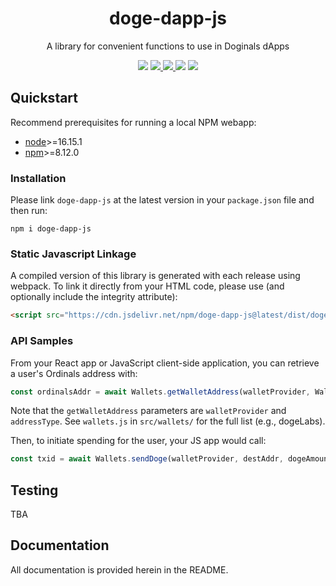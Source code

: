 <p align="center">
  <h1 align="center">doge-dapp-js</h1>
  <p align="center">A library for convenient functions to use in Doginals dApps</p>
  <p align="center">
    <img src="https://img.shields.io/github/commit-activity/m/thaddeusdiamond/doge-dapp-js?style=for-the-badge" />
    <a href="https://www.npmjs.com/package/doge-dapp-js">
      <img src="https://img.shields.io/npm/v/doge-dapp-js?style=for-the-badge" />
    </a>
    <a href="https://www.npmjs.com/package/doge-dapp-js">
      <img src="https://img.shields.io/npm/dw/doge-dapp-js?style=for-the-badge" />
    </a>
    <img src="https://img.shields.io/npm/l/doge-dapp-js?style=for-the-badge" />
    <a href="https://twitter.com/wildtangz">
      <img src="https://img.shields.io/twitter/follow/wildtangz?style=for-the-badge&logo=twitter" />
    </a>
  </p>
</p>

## Quickstart

Recommend prerequisites for running a local NPM webapp:

* [node](https://nodejs.org/en/download/)>=16.15.1
* [npm](https://www.npmjs.com/package/npm)>=8.12.0

### Installation

Please link `doge-dapp-js` at the latest version in your `package.json` file
and then run:

```
npm i doge-dapp-js
```

### Static Javascript Linkage

A compiled version of this library is generated with each release using webpack.  To link it directly from your HTML code, please use (and optionally include the integrity attribute):
```html
<script src="https://cdn.jsdelivr.net/npm/doge-dapp-js@latest/dist/doge-dapp-js.js" crossorigin="anonymous" type="text/javascript"></script>
```

### API Samples

From your React app or JavaScript client-side application, you can retrieve a user's Ordinals address with:
```js
const ordinalsAddr = await Wallets.getWalletAddress(walletProvider, Wallets.DOGINALS_TYPE);
```

Note that the `getWalletAddress` parameters are `walletProvider` and `addressType`.  See `wallets.js` in `src/wallets/` for the full list (e.g., dogeLabs).

Then, to initiate spending for the user, your JS app would call:
```js
const txid = await Wallets.sendDoge(walletProvider, destAddr, dogeAmount, fromAddr);
```

## Testing

TBA

## Documentation

All documentation is provided herein in the README.
